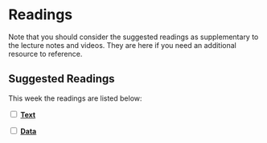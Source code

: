 # Readings

Note that you should consider the suggested readings as supplementary to the lecture notes and videos.
They are here if you need an additional resource to reference.

## Suggested Readings

This week the readings are listed below:

<label><input type="checkbox" id="week12_reading1" class="box"> **[Text](https://processing.org/tutorials/text/)** </input></label> 

<label><input type="checkbox" id="week12_reading2" class="box"> **[Data](https://processing.org/tutorials/data/)** </input></label> 